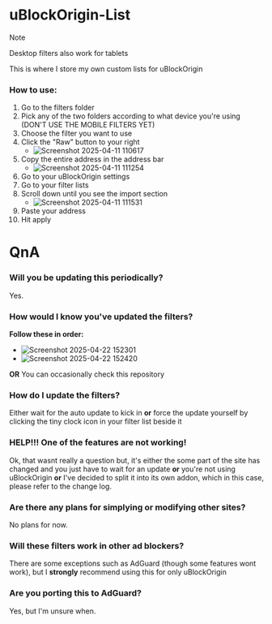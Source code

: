 # uBlockOrigin-List
> [!NOTE]
> Desktop filters also work for tablets

This is where I store my own custom lists for uBlockOrigin
### How to use:
1. Go to the filters folder
2. Pick any of the two folders according to what device you're using (DON'T USE THE MOBILE FILTERS YET)
3. Choose the filter you want to use
4. Click the "Raw" button to your right
   - ![Screenshot 2025-04-11 110617](https://github.com/user-attachments/assets/ffb78816-ab81-4530-bfa3-cdc26a9d9818)
5. Copy the entire address in the address bar
   - ![Screenshot 2025-04-11 111254](https://github.com/user-attachments/assets/57660810-70c5-4bf9-a9d4-f1c19b59ffb3)
6. Go to your uBlockOrigin settings
7. Go to your filter lists
8. Scroll down until you see the import section
   - ![Screenshot 2025-04-11 111531](https://github.com/user-attachments/assets/3f37ac34-3bda-488a-8252-f52593f5c8f1)
9. Paste your address
10. Hit apply
# QnA
### Will you be updating this periodically?
Yes.
### How would I know you've updated the filters?
**Follow these in order:**
   - ![Screenshot 2025-04-22 152301](https://github.com/user-attachments/assets/093f6b69-1b72-430f-84b2-c73b18afe4ec)
   - ![Screenshot 2025-04-22 152420](https://github.com/user-attachments/assets/382ab02e-7d6e-4347-b93b-99457098d093)

**OR** You can occasionally check this repository
### How do I update the filters?
Either wait for the auto update to kick in **or** force the update yourself by clicking the tiny clock icon in your filter list beside it
### HELP!!! One of the features are not working!
Ok, that wasnt really a question but, it's either the some part of the site has changed and you just have to wait for an update **or** you're not using uBlockOrigin **or** I've decided to split it into its own addon, which in this case, please refer to the change log.
### Are there any plans for simplying or modifying other sites?
No plans for now.
### Will these filters work in other ad blockers?
There are some exceptions such as AdGuard (though some features wont work), but I **strongly** recommend using this for only uBlockOrigin
### Are you porting this to AdGuard?
Yes, but I'm unsure when.
